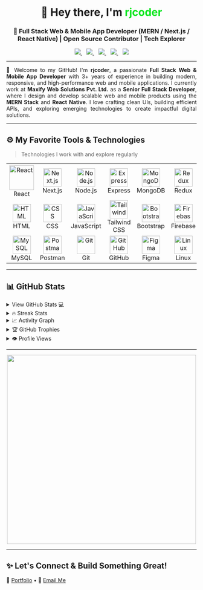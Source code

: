 <div align="center">
  <h1>👋 Hey there, I'm <span style="color:#04e61b;">rjcoder</span></h1>
  <h3 align="center">🚀 Full Stack Web & Mobile App Developer (MERN / Next.js / React Native) | Open Source Contributor | Tech Explorer</h3>
</div>

<div align="center">
  <a href="https://www.instagram.com/surajsingh90127/">
    <img src="https://img.shields.io/badge/Instagram-%23E4405F.svg?style=for-the-badge&logo=Instagram&logoColor=white">
  </a>
  &nbsp;&nbsp;
  <a href="https://www.linkedin.com/in/suraj90127/">
    <img src="https://img.shields.io/badge/LinkedIn-%230077B5.svg?style=for-the-badge&logo=Linkedin&logoColor=white">
  </a>
  &nbsp;&nbsp;
  <a href="mailto:surajsingh26574@gmail.com">
    <img src="https://img.shields.io/badge/Gmail-D14836?style=for-the-badge&logo=gmail&logoColor=white">
  </a>
  &nbsp;&nbsp;
  <a href="https://github.com/Suraj90127">
    <img src="https://img.shields.io/badge/GitHub-100000?style=for-the-badge&logo=github&logoColor=white">
  </a>
  &nbsp;&nbsp;
  <a href="https://t.me/suraj90127">
    <img src="https://img.shields.io/badge/Telegram-2CA5E0?style=for-the-badge&logo=telegram&logoColor=white">
  </a>
</div>

---

<p align="justify">
👋 Welcome to my GitHub! I'm <b>rjcoder</b>, a passionate <b>Full Stack Web & Mobile App Developer</b> with 3+ years of experience in building modern, responsive, and high-performance web and mobile applications.  
I currently work at <b>Maxify Web Solutions Pvt. Ltd.</b> as a <b>Senior Full Stack Developer</b>, where I design and develop scalable web and mobile products using the <b>MERN Stack</b> and <b>React Native</b>.  
I love crafting clean UIs, building efficient APIs, and exploring emerging technologies to create impactful digital solutions.  
</p>

---

## ⚙️ My Favorite Tools & Technologies

> Technologies I work with and explore regularly

<table>
  <tr>
    <td align="center" width="96"><img src="https://techstack-generator.vercel.app/react-icon.svg" width="65" height="65" alt="React" /><br>React</td>
    <td align="center" width="96"><img src="https://skillicons.dev/icons?i=nextjs" width="48" height="48" alt="Next.js"/><br>Next.js</td>
    <td align="center" width="96"><img src="https://skillicons.dev/icons?i=nodejs" width="48" height="48" alt="Node.js"/><br>Node.js</td>
    <td align="center" width="96"><img src="https://skillicons.dev/icons?i=express" width="48" height="48" alt="Express"/><br>Express</td>
    <td align="center" width="96"><img src="https://skillicons.dev/icons?i=mongodb" width="48" height="48" alt="MongoDB"/><br>MongoDB</td>
    <td align="center" width="96"><img src="https://skillicons.dev/icons?i=redux" width="48" height="48" alt="Redux Toolkit"/><br>Redux</td>
    <td align="center" width="96"><img src="https://skillicons.dev/icons?i=react" width="48" height="48" alt="React Native"/><br>React Native</td>
  </tr>
  <tr>
    <td align="center" width="96"><img src="https://skillicons.dev/icons?i=html" width="48" height="48" alt="HTML"/><br>HTML</td>
    <td align="center" width="96"><img src="https://skillicons.dev/icons?i=css" width="48" height="48" alt="CSS"/><br>CSS</td>
    <td align="center" width="96"><img src="https://skillicons.dev/icons?i=js" width="48" height="48" alt="JavaScript"/><br>JavaScript</td>
    <td align="center" width="96"><img src="https://skillicons.dev/icons?i=tailwind" width="48" height="48" alt="Tailwind"/><br>Tailwind CSS</td>
    <td align="center" width="96"><img src="https://skillicons.dev/icons?i=bootstrap" width="48" height="48" alt="Bootstrap"/><br>Bootstrap</td>
    <td align="center" width="96"><img src="https://skillicons.dev/icons?i=firebase" width="48" height="48" alt="Firebase"/><br>Firebase</td>
    <td align="center" width="96"><img src="https://skillicons.dev/icons?i=vercel" width="48" height="48" alt="Vercel"/><br>Vercel</td>
  </tr>
  <tr>
    <td align="center" width="96"><img src="https://skillicons.dev/icons?i=mysql" width="48" height="48" alt="MySQL"/><br>MySQL</td>
    <td align="center" width="96"><img src="https://skillicons.dev/icons?i=postman" width="48" height="48" alt="Postman"/><br>Postman</td>
    <td align="center" width="96"><img src="https://skillicons.dev/icons?i=git" width="48" height="48" alt="Git"/><br>Git</td>
    <td align="center" width="96"><img src="https://skillicons.dev/icons?i=github" width="48" height="48" alt="GitHub"/><br>GitHub</td>
    <td align="center" width="96"><img src="https://skillicons.dev/icons?i=figma" width="48" height="48" alt="Figma"/><br>Figma</td>
    <td align="center" width="96"><img src="https://skillicons.dev/icons?i=linux" width="48" height="48" alt="Linux"/><br>Linux</td>
    <td align="center" width="96"><img src="https://skillicons.dev/icons?i=cloudflare" width="48" height="48" alt="Cloudflare"/><br>Cloudflare</td>
  </tr>
</table>

---

## 📊 GitHub Stats

<details>
  <summary>View GitHub Stats 💻</summary>
  <br/>
  <img src="https://github-readme-stats.vercel.app/api?username=Suraj90127&show_icons=true&theme=tokyonight" height="192px"/>
  <img src="https://github-readme-stats.vercel.app/api/top-langs/?username=Suraj90127&layout=compact&theme=tokyonight" height="192px"/>
</details>

<details>
  <summary>🔥 Streak Stats</summary>
  <br/>
  <img src="https://streak-stats.demolab.com/?user=Suraj90127&theme=tokyonight" height="180px"/>
</details>

<details>
  <summary>📈 Activity Graph</summary>
  <br/>
  <img src="https://github-readme-activity-graph.vercel.app/graph?username=Suraj90127&bg_color=0d1117&color=04e61b&line=00ff7f&point=ffffff&area=true&hide_border=true" />
</details>

<details>
  <summary>🏆 GitHub Trophies</summary>
  <br/>
  <img src="https://github-profile-trophy.vercel.app/?username=Suraj90127&theme=tokyonight&no-frame=true&row=1&column=6" />
</details>

<details>
  <summary>👁️ Profile Views</summary>
  <br/>
  <img src="https://komarev.com/ghpvc/?username=Suraj90127&label=PROFILE+VIEWS&style=for-the-badge&color=brightgreen">
</details>

---

<div align="center">
  <img src="https://github.com/saadeghi/saadeghi/raw/master/dino.gif" width="500"/>
</div>

---

## ✨ Let's Connect & Build Something Great!
💼 [Portfolio](https://rjcoder.shop/) • 📧 [Email Me](mailto:surajsingh26574@gmail.com)
